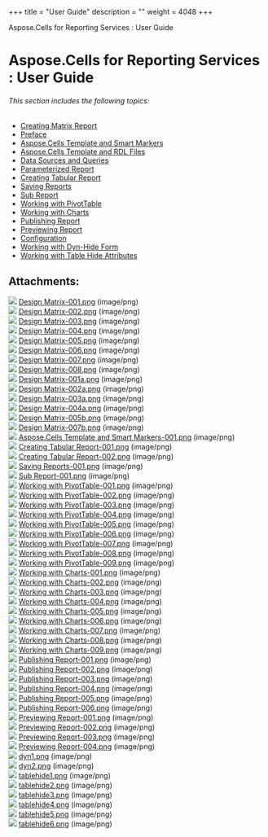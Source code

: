 +++
title = "User Guide" 
description = "" 
weight = 4048 
+++

Aspose.Cells for Reporting Services : User Guide  

# Aspose.Cells for Reporting Services : User Guide


###### This section includes the following topics:  

*   [Creating Matrix Report](https://docs2.aspose.com/cells/reportingservices/userguide/creating+matrix+report)
*   [Preface](https://docs2.aspose.com/cells/reportingservices/userguide/preface)
*   [Aspose.Cells Template and Smart Markers](https://docs2.aspose.com/cells/reportingservices/userguide/aspose.cells+template+and+smart+markers)
*   [Aspose.Cells Template and RDL Files](https://docs2.aspose.com/cells/reportingservices/userguide/aspose.cells+template+and+rdl+files)
*   [Data Sources and Queries](https://docs2.aspose.com/cells/reportingservices/userguide/datasourcesandqueries/)
*   [Parameterized Report](https://docs2.aspose.com/cells/reportingservices/userguide/parameterizedreport/)
*   [Creating Tabular Report](https://docs2.aspose.com/cells/reportingservices/userguide/creatingtabularreport/)
*   [Saving Reports](https://docs2.aspose.com/cells/reportingservices/userguide/saving+reports)
*   [Sub Report](https://docs2.aspose.com/cells/reportingservices/userguide/subreport/)
*   [Working with PivotTable](https://docs2.aspose.com/cells/reportingservices/userguide/working+with+pivottable)
*   [Working with Charts](https://docs2.aspose.com/cells/reportingservices/userguide/working+with+charts)
*   [Publishing Report](https://docs2.aspose.com/cells/reportingservices/userguide/publishing+report)
*   [Previewing Report](https://docs2.aspose.com/cells/reportingservices/userguide/previewing+report)
*   [Configuration](https://docs2.aspose.com/cells/reportingservices/userguide/configuration/)
*   [Working with Dyn-Hide Form](https://docs2.aspose.com/cells/reportingservices/userguide/working+with+dyn-hide+form)
*   [Working with Table Hide Attributes](https://docs2.aspose.com/cells/reportingservices/userguide/working+with+table+hide+attributes)

## Attachments:

![](https://docs2.aspose.com/cells/reportingservices/images/icons/bullet_blue.gif) [Design Matrix-001.png](https://docs2.aspose.com/cells/reportingservices/attachments/6094938/6193451.png) (image/png)  
![](https://docs2.aspose.com/cells/reportingservices/images/icons/bullet_blue.gif) [Design Matrix-002.png](https://docs2.aspose.com/cells/reportingservices/attachments/6094938/6193456.png) (image/png)  
![](https://docs2.aspose.com/cells/reportingservices/images/icons/bullet_blue.gif) [Design Matrix-003.png](https://docs2.aspose.com/cells/reportingservices/attachments/6094938/6193457.png) (image/png)  
![](https://docs2.aspose.com/cells/reportingservices/images/icons/bullet_blue.gif) [Design Matrix-004.png](https://docs2.aspose.com/cells/reportingservices/attachments/6094938/6193454.png) (image/png)  
![](https://docs2.aspose.com/cells/reportingservices/images/icons/bullet_blue.gif) [Design Matrix-005.png](https://docs2.aspose.com/cells/reportingservices/attachments/6094938/6193455.png) (image/png)  
![](https://docs2.aspose.com/cells/reportingservices/images/icons/bullet_blue.gif) [Design Matrix-006.png](https://docs2.aspose.com/cells/reportingservices/attachments/6094938/6193445.png) (image/png)  
![](https://docs2.aspose.com/cells/reportingservices/images/icons/bullet_blue.gif) [Design Matrix-007.png](https://docs2.aspose.com/cells/reportingservices/attachments/6094938/6193444.png) (image/png)  
![](https://docs2.aspose.com/cells/reportingservices/images/icons/bullet_blue.gif) [Design Matrix-008.png](https://docs2.aspose.com/cells/reportingservices/attachments/6094938/6193443.png) (image/png)  
![](https://docs2.aspose.com/cells/reportingservices/images/icons/bullet_blue.gif) [Design Matrix-001a.png](https://docs2.aspose.com/cells/reportingservices/attachments/6094938/6193442.png) (image/png)  
![](https://docs2.aspose.com/cells/reportingservices/images/icons/bullet_blue.gif) [Design Matrix-002a.png](https://docs2.aspose.com/cells/reportingservices/attachments/6094938/6193449.png) (image/png)  
![](https://docs2.aspose.com/cells/reportingservices/images/icons/bullet_blue.gif) [Design Matrix-003a.png](https://docs2.aspose.com/cells/reportingservices/attachments/6094938/6193448.png) (image/png)  
![](https://docs2.aspose.com/cells/reportingservices/images/icons/bullet_blue.gif) [Design Matrix-004a.png](https://docs2.aspose.com/cells/reportingservices/attachments/6094938/6193447.png) (image/png)  
![](https://docs2.aspose.com/cells/reportingservices/images/icons/bullet_blue.gif) [Design Matrix-005b.png](https://docs2.aspose.com/cells/reportingservices/attachments/6094938/6193446.png) (image/png)  
![](https://docs2.aspose.com/cells/reportingservices/images/icons/bullet_blue.gif) [Design Matrix-007b.png](https://docs2.aspose.com/cells/reportingservices/attachments/6094938/6193437.png) (image/png)  
![](https://docs2.aspose.com/cells/reportingservices/images/icons/bullet_blue.gif) [Aspose.Cells Template and Smart Markers-001.png](https://docs2.aspose.com/cells/reportingservices/attachments/6094938/6193435.png) (image/png)  
![](https://docs2.aspose.com/cells/reportingservices/images/icons/bullet_blue.gif) [Creating Tabular Report-001.png](https://docs2.aspose.com/cells/reportingservices/attachments/6094938/6193378.png) (image/png)  
![](https://docs2.aspose.com/cells/reportingservices/images/icons/bullet_blue.gif) [Creating Tabular Report-002.png](https://docs2.aspose.com/cells/reportingservices/attachments/6094938/6193381.png) (image/png)  
![](https://docs2.aspose.com/cells/reportingservices/images/icons/bullet_blue.gif) [Saving Reports-001.png](https://docs2.aspose.com/cells/reportingservices/attachments/6094938/6193390.png) (image/png)  
![](https://docs2.aspose.com/cells/reportingservices/images/icons/bullet_blue.gif) [Sub Report-001.png](https://docs2.aspose.com/cells/reportingservices/attachments/6094938/6193161.png) (image/png)  
![](https://docs2.aspose.com/cells/reportingservices/images/icons/bullet_blue.gif) [Working with PivotTable-001.png](https://docs2.aspose.com/cells/reportingservices/attachments/6094938/6193159.png) (image/png)  
![](https://docs2.aspose.com/cells/reportingservices/images/icons/bullet_blue.gif) [Working with PivotTable-002.png](https://docs2.aspose.com/cells/reportingservices/attachments/6094938/6193160.png) (image/png)  
![](https://docs2.aspose.com/cells/reportingservices/images/icons/bullet_blue.gif) [Working with PivotTable-003.png](https://docs2.aspose.com/cells/reportingservices/attachments/6094938/6193157.png) (image/png)  
![](https://docs2.aspose.com/cells/reportingservices/images/icons/bullet_blue.gif) [Working with PivotTable-004.png](https://docs2.aspose.com/cells/reportingservices/attachments/6094938/6193158.png) (image/png)  
![](https://docs2.aspose.com/cells/reportingservices/images/icons/bullet_blue.gif) [Working with PivotTable-005.png](https://docs2.aspose.com/cells/reportingservices/attachments/6094938/6193180.png) (image/png)  
![](https://docs2.aspose.com/cells/reportingservices/images/icons/bullet_blue.gif) [Working with PivotTable-006.png](https://docs2.aspose.com/cells/reportingservices/attachments/6094938/6193179.png) (image/png)  
![](https://docs2.aspose.com/cells/reportingservices/images/icons/bullet_blue.gif) [Working with PivotTable-007.png](https://docs2.aspose.com/cells/reportingservices/attachments/6094938/6193178.png) (image/png)  
![](https://docs2.aspose.com/cells/reportingservices/images/icons/bullet_blue.gif) [Working with PivotTable-008.png](https://docs2.aspose.com/cells/reportingservices/attachments/6094938/6193177.png) (image/png)  
![](https://docs2.aspose.com/cells/reportingservices/images/icons/bullet_blue.gif) [Working with PivotTable-009.png](https://docs2.aspose.com/cells/reportingservices/attachments/6094938/6193184.png) (image/png)  
![](https://docs2.aspose.com/cells/reportingservices/images/icons/bullet_blue.gif) [Working with Charts-001.png](https://docs2.aspose.com/cells/reportingservices/attachments/6094938/6193174.png) (image/png)  
![](https://docs2.aspose.com/cells/reportingservices/images/icons/bullet_blue.gif) [Working with Charts-002.png](https://docs2.aspose.com/cells/reportingservices/attachments/6094938/6193173.png) (image/png)  
![](https://docs2.aspose.com/cells/reportingservices/images/icons/bullet_blue.gif) [Working with Charts-003.png](https://docs2.aspose.com/cells/reportingservices/attachments/6094938/6193193.png) (image/png)  
![](https://docs2.aspose.com/cells/reportingservices/images/icons/bullet_blue.gif) [Working with Charts-004.png](https://docs2.aspose.com/cells/reportingservices/attachments/6094938/6193194.png) (image/png)  
![](https://docs2.aspose.com/cells/reportingservices/images/icons/bullet_blue.gif) [Working with Charts-005.png](https://docs2.aspose.com/cells/reportingservices/attachments/6094938/6193195.png) (image/png)  
![](https://docs2.aspose.com/cells/reportingservices/images/icons/bullet_blue.gif) [Working with Charts-006.png](https://docs2.aspose.com/cells/reportingservices/attachments/6094938/6193196.png) (image/png)  
![](https://docs2.aspose.com/cells/reportingservices/images/icons/bullet_blue.gif) [Working with Charts-007.png](https://docs2.aspose.com/cells/reportingservices/attachments/6094938/6193197.png) (image/png)  
![](https://docs2.aspose.com/cells/reportingservices/images/icons/bullet_blue.gif) [Working with Charts-008.png](https://docs2.aspose.com/cells/reportingservices/attachments/6094938/6193198.png) (image/png)  
![](https://docs2.aspose.com/cells/reportingservices/images/icons/bullet_blue.gif) [Working with Charts-009.png](https://docs2.aspose.com/cells/reportingservices/attachments/6094938/6193199.png) (image/png)  
![](https://docs2.aspose.com/cells/reportingservices/images/icons/bullet_blue.gif) [Publishing Report-001.png](https://docs2.aspose.com/cells/reportingservices/attachments/6094938/6193190.png) (image/png)  
![](https://docs2.aspose.com/cells/reportingservices/images/icons/bullet_blue.gif) [Publishing Report-002.png](https://docs2.aspose.com/cells/reportingservices/attachments/6094938/6193191.png) (image/png)  
![](https://docs2.aspose.com/cells/reportingservices/images/icons/bullet_blue.gif) [Publishing Report-003.png](https://docs2.aspose.com/cells/reportingservices/attachments/6094938/6193192.png) (image/png)  
![](https://docs2.aspose.com/cells/reportingservices/images/icons/bullet_blue.gif) [Publishing Report-004.png](https://docs2.aspose.com/cells/reportingservices/attachments/6094938/6193210.png) (image/png)  
![](https://docs2.aspose.com/cells/reportingservices/images/icons/bullet_blue.gif) [Publishing Report-005.png](https://docs2.aspose.com/cells/reportingservices/attachments/6094938/6193209.png) (image/png)  
![](https://docs2.aspose.com/cells/reportingservices/images/icons/bullet_blue.gif) [Publishing Report-006.png](https://docs2.aspose.com/cells/reportingservices/attachments/6094938/6193212.png) (image/png)  
![](https://docs2.aspose.com/cells/reportingservices/images/icons/bullet_blue.gif) [Previewing Report-001.png](https://docs2.aspose.com/cells/reportingservices/attachments/6094938/6193215.png) (image/png)  
![](https://docs2.aspose.com/cells/reportingservices/images/icons/bullet_blue.gif) [Previewing Report-002.png](https://docs2.aspose.com/cells/reportingservices/attachments/6094938/6193202.png) (image/png)  
![](https://docs2.aspose.com/cells/reportingservices/images/icons/bullet_blue.gif) [Previewing Report-003.png](https://docs2.aspose.com/cells/reportingservices/attachments/6094938/6193201.png) (image/png)  
![](https://docs2.aspose.com/cells/reportingservices/images/icons/bullet_blue.gif) [Previewing Report-004.png](https://docs2.aspose.com/cells/reportingservices/attachments/6094938/6193204.png) (image/png)  
![](https://docs2.aspose.com/cells/reportingservices/images/icons/bullet_blue.gif) [dyn1.png](https://docs2.aspose.com/cells/reportingservices/attachments/6094938/6193205.png) (image/png)  
![](https://docs2.aspose.com/cells/reportingservices/images/icons/bullet_blue.gif) [dyn2.png](https://docs2.aspose.com/cells/reportingservices/attachments/6094938/6193208.png) (image/png)  
![](https://docs2.aspose.com/cells/reportingservices/images/icons/bullet_blue.gif) [tablehide1.png](https://docs2.aspose.com/cells/reportingservices/attachments/6094938/6193228.png) (image/png)  
![](https://docs2.aspose.com/cells/reportingservices/images/icons/bullet_blue.gif) [tablehide2.png](https://docs2.aspose.com/cells/reportingservices/attachments/6094938/6193225.png) (image/png)  
![](https://docs2.aspose.com/cells/reportingservices/images/icons/bullet_blue.gif) [tablehide3.png](https://docs2.aspose.com/cells/reportingservices/attachments/6094938/6193226.png) (image/png)  
![](https://docs2.aspose.com/cells/reportingservices/images/icons/bullet_blue.gif) [tablehide4.png](https://docs2.aspose.com/cells/reportingservices/attachments/6094938/6193223.png) (image/png)  
![](https://docs2.aspose.com/cells/reportingservices/images/icons/bullet_blue.gif) [tablehide5.png](https://docs2.aspose.com/cells/reportingservices/attachments/6094938/6193224.png) (image/png)  
![](https://docs2.aspose.com/cells/reportingservices/images/icons/bullet_blue.gif) [tablehide6.png](https://docs2.aspose.com/cells/reportingservices/attachments/6094938/6193221.png) (image/png)  

